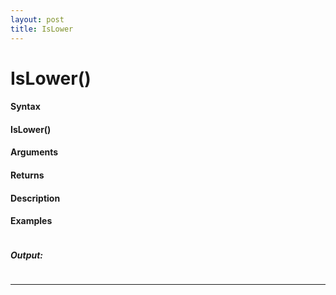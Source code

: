 ```yaml
---
layout: post
title: IsLower
---
```


# IsLower()


#### Syntax

#### IsLower()

#### Arguments

#### Returns

#### Description

#### Examples

```

```

##### Output:

```

```

---